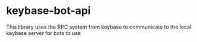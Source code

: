 # keybase-bot-api

This library uses the RPC system from keybase to communicate to the local keybase server for bots to use
